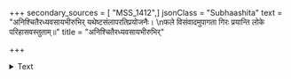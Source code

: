 +++
secondary_sources = [ "MSS_1412",]
jsonClass = "Subhaashita"
text = "अनिश्चितैरध्यवसायभीरुभिर् यथेष्टसंलापरतिप्रयोजनैः।  \nफले विसंवादमुपागता गिरः प्रयान्ति लोके परिहासवस्तुताम्॥"
title = "अनिश्चितैरध्यवसायभीरुभिर्"

+++

<details><summary>Text</summary>

अनिश्चितैरध्यवसायभीरुभिर् यथेष्टसंलापरतिप्रयोजनैः।  
फले विसंवादमुपागता गिरः प्रयान्ति लोके परिहासवस्तुताम्॥
</details>
